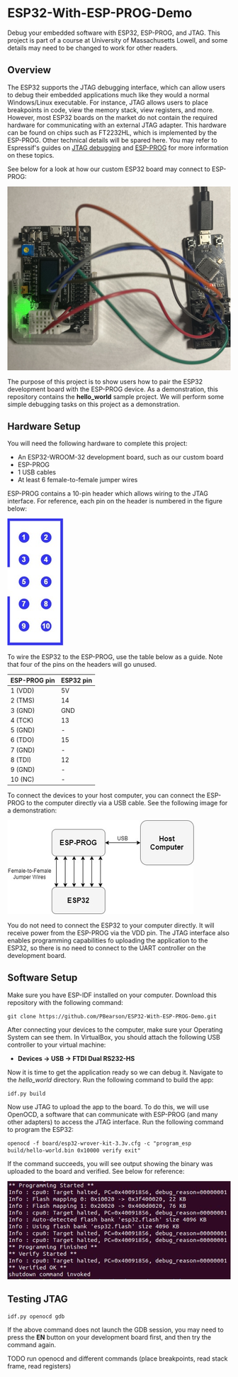 # ESP32-With-ESP-PROG-Demo
Debug your embedded software with ESP32, ESP-PROG, and JTAG. This project is part of a course at University of Massachusetts Lowell, and some details may need to be changed to work for other readers.

## Overview

The ESP32 supports the JTAG debugging interface, which can allow users to debug their embedded applications much like they would a normal Windows/Linux executable. For instance, JTAG allows users to place breakpoints in code, view the memory stack, view registers, and more. However, most ESP32 boards on the market do not contain the required hardware for communicating with an external JTAG adapter. This hardware can be found on chips such as FT2232HL, which is implemented by the ESP-PROG. Other technical details will be spared here. You may refer to Espressif's guides on [JTAG debugging](https://docs.espressif.com/projects/esp-idf/en/latest/esp32/api-guides/jtag-debugging/index.html) and [ESP-PROG](https://docs.espressif.com/projects/espressif-esp-iot-solution/en/latest/hw-reference/ESP-Prog_guide.html) for more information on these topics.

See below for a look at how our custom ESP32 board may connect to ESP-PROG:

![Setup Demo](images/setup-demo.jpg)

The purpose of this project is to show users how to pair the ESP32 development board with the ESP-PROG device. As a demonstration, this repository contains the **hello_world** sample project. We will perform some simple debugging tasks on this project as a demonstration.

## Hardware Setup

You will need the following hardware to complete this project:

* An ESP32-WROOM-32 development board, such as our custom board
* ESP-PROG
* 1 USB cables
* At least 6 female-to-female jumper wires

ESP-PROG contains a 10-pin header which allows wiring to the JTAG interface. For reference, each pin on the header is numbered in the figure below: 

![Pinout](images/nsf_edu_diagram.jpg)

To wire the ESP32 to the ESP-PROG, use the table below as a guide. Note that four of the pins on the headers will go unused.

| **ESP-PROG pin** | **ESP32 pin** |
| - | - |
| 1 (VDD) | 5V |
| 2 (TMS) | 14 |
| 3 (GND) | GND |
| 4 (TCK) | 13 |
| 5 (GND) | - |
| 6 (TDO) | 15 |
| 7 (GND) | - |
| 8 (TDI) | 12 |
| 9 (GND) | - |
| 10 (NC) | - |

To connect the devices to your host computer, you can connect the ESP-PROG to the computer directly via a USB cable. See the following image for a demonstration:

![Arch](images/nsf_edu.jpg) 

You do not need to connect the ESP32 to your computer directly. It will receive power from the ESP-PROG via the VDD pin. The JTAG interface also enables programming capabilities fo uploading the application to the ESP32, so there is no need to connect to the UART controller on the development board.

## Software Setup

Make sure you have ESP-IDF installed on your computer. Download this repository with the following command:

```
git clone https://github.com/PBearson/ESP32-With-ESP-PROG-Demo.git
```

After connecting your devices to the computer, make sure your Operating System can see them. In VirtualBox, you should attach the following USB controller to your virtual machine:

* **Devices -> USB -> FTDI Dual RS232-HS**

Now it is time to get the application ready so we can debug it. Navigate to the _hello_world_ directory. Run the following command to build the app:

```
idf.py build
```

Now use JTAG to upload the app to the board. To do this, we will use OpenOCD, a software that can communicate with ESP-PROG (and many other adapters) to access the JTAG interface. Run the following command to program the ESP32:

```
openocd -f board/esp32-wrover-kit-3.3v.cfg -c "program_esp build/hello-world.bin 0x10000 verify exit"
```

If the command succeeds, you will see output showing the binary was uploaded to the board and verified. See below for reference:

![JTAG Program Success](images/jtag_programming_success.JPG)

## Testing JTAG


```
idf.py openocd gdb
```

If the above command does not launch the GDB session, you may need to press the **EN** button on your development board first, and then try the command again.

TODO run openocd and different commands (place breakpoints, read stack frame, read registers)

